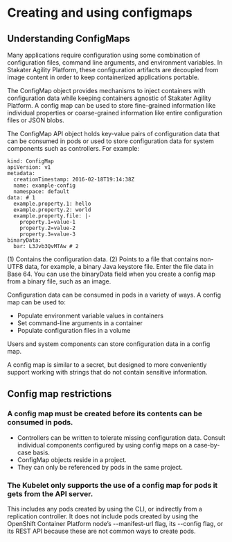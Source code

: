 # Creating and using configmaps

## Understanding ConfigMaps

Many applications require configuration using some combination of configuration files, command line arguments, and environment variables. In Stakater Agility Platform, these configuration artifacts are decoupled from image content in order to keep containerized applications portable.

The ConfigMap object provides mechanisms to inject containers with configuration data while keeping containers agnostic of Stakater Agility Platform. A config map can be used to store fine-grained information like individual properties or coarse-grained information like entire configuration files or JSON blobs.

The ConfigMap API object holds key-value pairs of configuration data that can be consumed in pods or used to store configuration data for system components such as controllers. For example:

```
kind: ConfigMap
apiVersion: v1
metadata:
  creationTimestamp: 2016-02-18T19:14:38Z
  name: example-config
  namespace: default
data: # 1
  example.property.1: hello
  example.property.2: world
  example.property.file: |-
    property.1=value-1
    property.2=value-2
    property.3=value-3
binaryData:
  bar: L3Jvb3QvMTAw # 2
```

(1) Contains the configuration data.
(2) Points to a file that contains non-UTF8 data, for example, a binary Java keystore file. Enter the file data in Base 64. You can use the binaryData field when you create a config map from a binary file, such as an image.

Configuration data can be consumed in pods in a variety of ways. A config map can be used to:

- Populate environment variable values in containers
- Set command-line arguments in a container
- Populate configuration files in a volume

Users and system components can store configuration data in a config map.

A config map is similar to a secret, but designed to more conveniently support working with strings that do not contain sensitive information.

## Config map restrictions

### A config map must be created before its contents can be consumed in pods.

- Controllers can be written to tolerate missing configuration data. Consult individual components configured by using config maps on a case-by-case basis.
- ConfigMap objects reside in a project.
- They can only be referenced by pods in the same project.

### The Kubelet only supports the use of a config map for pods it gets from the API server.

This includes any pods created by using the CLI, or indirectly from a replication controller. It does not include pods created by using the OpenShift Container Platform node’s --manifest-url flag, its --config flag, or its REST API because these are not common ways to create pods.
